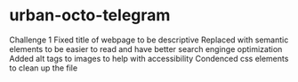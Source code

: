 # urban-octo-telegram
Challenge 1
Fixed title of webpage to be descriptive
Replaced with semantic elements to be easier to read and have better search enginge optimization
Added alt tags to images to help with accessibility
Condenced css elements to clean up the file
